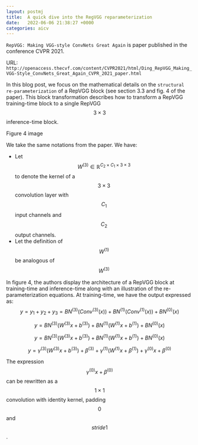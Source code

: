```yaml
---
layout: postmj
title:  A quick dive into the RegVGG reparameterization
date:   2022-06-06 21:38:27 +0000
categories: aicv
---
```


`RepVGG: Making VGG-style ConvNets Great Again` is paper published in the conference CVPR 2021.

URL: `http://openaccess.thecvf.com/content/CVPR2021/html/Ding_RepVGG_Making_VGG-Style_ConvNets_Great_Again_CVPR_2021_paper.html`

In this blog post, we focus on the mathematical details on the `structural re-parameterization` of a RepVGG block (see section 3.3 and fig. 4 of the paper). This block transformation describes how to transform a RepVGG training-time block to a single RepVGG $$3\times3$$ inference-time block.

Figure 4 image

We take the same notations from the paper. We have:
- Let $$W^{(3)} \in \mathbb{R}^{C_2 \times C_1 \times 3 \times 3}$$ to denote the kernel of a $$3 \times 3$$ convolution layer with $$C_1$$ input channels and $$C_2$$ output channels.
- Let the definition of $$W^{(1)}$$ be analogous of $$W^{(3)}$$

In figure 4, the authors display the architecture of a RepVGG block at training-time and inference-time along with an illustration of the re-parameterization equations. At training-time, we have the output expressed as:
$$ y = y_1 + y_2 + y_3 = BN^{(3)}(Conv^{(3)}(x)) + BN^{(1)}(Conv^{(1)}(x)) + BN^{(0)}(x)$$

$$ y = BN^{(3)}(W^{(3)}x + b^{(3)}) + BN^{(1)}(W^{(1)}x + b^{(1)}) + BN^{(0)}(x)$$

$$ y = BN^{(3)}(W^{(3)}x + b^{(3)}) + BN^{(1)}(W^{(1)}x + b^{(1)}) + BN^{(0)}(x)$$

$$ y = \gamma^{(3)}(W^{(3)}x + b^{(3)}) + \beta^{(3)} + \gamma^{(1)}(W^{(1)}x + \beta^{(1)}) + \gamma^{(0)}x + \beta^{(0)}$$

The expression $$\gamma^{(0)}x + \beta^{(0)}$$ can be rewritten as a $$1\times 1$$ convolution with identity kernel, padding $$0$$ and $$stride 1$$.





